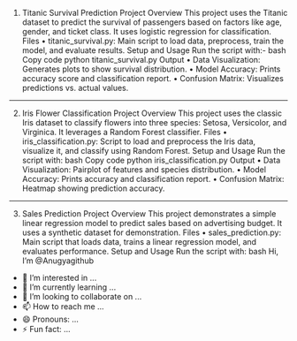  1. Titanic Survival Prediction
Project Overview
This project uses the Titanic dataset to predict the survival of passengers based on factors like age, gender, and ticket class. It uses logistic regression for classification.
Files
•	titanic_survival.py: Main script to load data, preprocess, train the model, and evaluate results.
Setup and Usage
Run the script with:-
bash
Copy code
python titanic_survival.py
Output
•	Data Visualization: Generates plots to show survival distribution.
•	Model Accuracy: Prints accuracy score and classification report.
•	Confusion Matrix: Visualizes predictions vs. actual values.
________________________________________
2. Iris Flower Classification
Project Overview
This project uses the classic Iris dataset to classify flowers into three species: Setosa, Versicolor, and Virginica. It leverages a Random Forest classifier.
Files
•	iris_classification.py: Script to load and preprocess the Iris data, visualize it, and classify using Random Forest.
Setup and Usage
Run the script with:
bash
Copy code
python iris_classification.py
Output
•	Data Visualization: Pairplot of features and species distribution.
•	Model Accuracy: Prints accuracy and classification report.
•	Confusion Matrix: Heatmap showing prediction accuracy.
________________________________________
3. Sales Prediction
Project Overview
This project demonstrates a simple linear regression model to predict sales based on advertising budget. It uses a synthetic dataset for demonstration.
Files
•	sales_prediction.py: Main script that loads data, trains a linear regression model, and evaluates performance.
Setup and Usage
Run the script with:
bash
Hi, I’m @Anugyagithub
- 👀 I’m interested in ...
- 🌱 I’m currently learning ...
- 💞️ I’m looking to collaborate on ...
- 📫 How to reach me ...
- 😄 Pronouns: ...
- ⚡ Fun fact: ...

<!---
Anugyagithub/Anugyagithub is a ✨ special ✨ repository because its `README.md` (this file) appears on your GitHub profile.
You can click the Preview link to take a look at your changes.
--->

